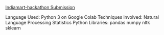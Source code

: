 [Indiamart-hackathon Submission](https://www.hackerearth.com/challenges/hackathon/indiamart-hackathon/) 

Language Used: Python 3 on Google Colab
Techniques involved:
  Natural Language Processing
  Statistics
Python Libraries:
  pandas
  numpy
  nltk
  sklearn
  
